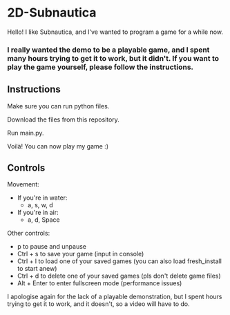# 2D-Subnautica

Hello! I like Subnautica, and I've wanted to program a game for a while now.

### I really wanted the demo to be a playable game, and I spent many hours trying to get it to work, but it didn't. If you want to play the game yourself, please follow the instructions.

## Instructions

Make sure you can run python files.

Download the files from this repository.

Run main.py.

Voilà! You can now play my game :)

## Controls

Movement:
- If you're in water:
  - a, s, w, d
- If you're in air:
  - a, d, Space

Other controls:
- p to pause and unpause
- Ctrl + s to save your game (input in console)
- Ctrl + l to load one of your saved games (you can also load fresh_install to start anew)
- Ctrl + d to delete one of your saved games (pls don't delete game files)
- Alt + Enter to enter fullscreen mode (performance issues)

I apologise again for the lack of a playable demonstration, but I spent hours trying to get it to work, and it doesn't, so a video will have to do.
